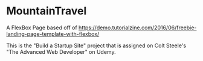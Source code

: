 # MountainTravel
A FlexBox Page based off of https://demo.tutorialzine.com/2016/06/freebie-landing-page-template-with-flexbox/

This is the "Build a Startup Site" project that is assigned on Colt Steele's "The Advanced Web Developer" on Udemy.
